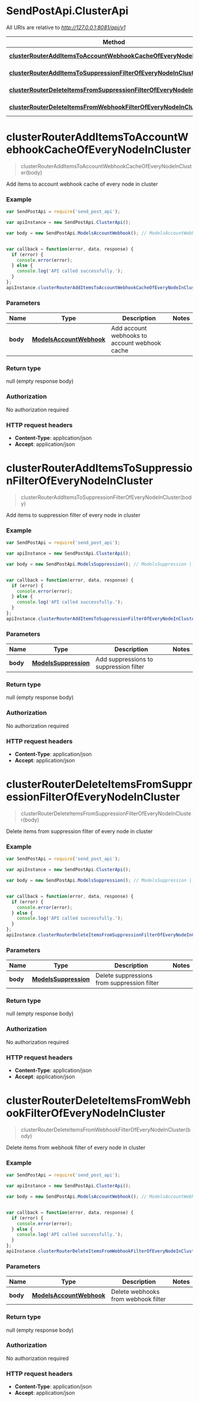# SendPostApi.ClusterApi

All URIs are relative to *http://127.0.0.1:8081/api/v1*

Method | HTTP request | Description
------------- | ------------- | -------------
[**clusterRouterAddItemsToAccountWebhookCacheOfEveryNodeInCluster**](ClusterApi.md#clusterRouterAddItemsToAccountWebhookCacheOfEveryNodeInCluster) | **POST** /cluster/webhook/cache | 
[**clusterRouterAddItemsToSuppressionFilterOfEveryNodeInCluster**](ClusterApi.md#clusterRouterAddItemsToSuppressionFilterOfEveryNodeInCluster) | **POST** /cluster/suppression/filter | 
[**clusterRouterDeleteItemsFromSuppressionFilterOfEveryNodeInCluster**](ClusterApi.md#clusterRouterDeleteItemsFromSuppressionFilterOfEveryNodeInCluster) | **DELETE** /cluster/suppression/filter | 
[**clusterRouterDeleteItemsFromWebhookFilterOfEveryNodeInCluster**](ClusterApi.md#clusterRouterDeleteItemsFromWebhookFilterOfEveryNodeInCluster) | **DELETE** /cluster/webhook/cache | 


<a name="clusterRouterAddItemsToAccountWebhookCacheOfEveryNodeInCluster"></a>
# **clusterRouterAddItemsToAccountWebhookCacheOfEveryNodeInCluster**
> clusterRouterAddItemsToAccountWebhookCacheOfEveryNodeInCluster(body)



Add items to account webhook cache of every node in cluster

### Example
```javascript
var SendPostApi = require('send_post_api');

var apiInstance = new SendPostApi.ClusterApi();

var body = new SendPostApi.ModelsAccountWebhook(); // ModelsAccountWebhook | Add account webhooks to account webhook cache


var callback = function(error, data, response) {
  if (error) {
    console.error(error);
  } else {
    console.log('API called successfully.');
  }
};
apiInstance.clusterRouterAddItemsToAccountWebhookCacheOfEveryNodeInCluster(body, callback);
```

### Parameters

Name | Type | Description  | Notes
------------- | ------------- | ------------- | -------------
 **body** | [**ModelsAccountWebhook**](ModelsAccountWebhook.md)| Add account webhooks to account webhook cache | 

### Return type

null (empty response body)

### Authorization

No authorization required

### HTTP request headers

 - **Content-Type**: application/json
 - **Accept**: application/json

<a name="clusterRouterAddItemsToSuppressionFilterOfEveryNodeInCluster"></a>
# **clusterRouterAddItemsToSuppressionFilterOfEveryNodeInCluster**
> clusterRouterAddItemsToSuppressionFilterOfEveryNodeInCluster(body)



Add items to suppression filter of every node in cluster

### Example
```javascript
var SendPostApi = require('send_post_api');

var apiInstance = new SendPostApi.ClusterApi();

var body = new SendPostApi.ModelsSuppression(); // ModelsSuppression | Add suppressions to suppression filter


var callback = function(error, data, response) {
  if (error) {
    console.error(error);
  } else {
    console.log('API called successfully.');
  }
};
apiInstance.clusterRouterAddItemsToSuppressionFilterOfEveryNodeInCluster(body, callback);
```

### Parameters

Name | Type | Description  | Notes
------------- | ------------- | ------------- | -------------
 **body** | [**ModelsSuppression**](ModelsSuppression.md)| Add suppressions to suppression filter | 

### Return type

null (empty response body)

### Authorization

No authorization required

### HTTP request headers

 - **Content-Type**: application/json
 - **Accept**: application/json

<a name="clusterRouterDeleteItemsFromSuppressionFilterOfEveryNodeInCluster"></a>
# **clusterRouterDeleteItemsFromSuppressionFilterOfEveryNodeInCluster**
> clusterRouterDeleteItemsFromSuppressionFilterOfEveryNodeInCluster(body)



Delete items from suppression filter of every node in cluster

### Example
```javascript
var SendPostApi = require('send_post_api');

var apiInstance = new SendPostApi.ClusterApi();

var body = new SendPostApi.ModelsSuppression(); // ModelsSuppression | Delete suppressions from suppression filter


var callback = function(error, data, response) {
  if (error) {
    console.error(error);
  } else {
    console.log('API called successfully.');
  }
};
apiInstance.clusterRouterDeleteItemsFromSuppressionFilterOfEveryNodeInCluster(body, callback);
```

### Parameters

Name | Type | Description  | Notes
------------- | ------------- | ------------- | -------------
 **body** | [**ModelsSuppression**](ModelsSuppression.md)| Delete suppressions from suppression filter | 

### Return type

null (empty response body)

### Authorization

No authorization required

### HTTP request headers

 - **Content-Type**: application/json
 - **Accept**: application/json

<a name="clusterRouterDeleteItemsFromWebhookFilterOfEveryNodeInCluster"></a>
# **clusterRouterDeleteItemsFromWebhookFilterOfEveryNodeInCluster**
> clusterRouterDeleteItemsFromWebhookFilterOfEveryNodeInCluster(body)



Delete items from webhook filter of every node in cluster

### Example
```javascript
var SendPostApi = require('send_post_api');

var apiInstance = new SendPostApi.ClusterApi();

var body = new SendPostApi.ModelsAccountWebhook(); // ModelsAccountWebhook | Delete webhooks from webhook filter


var callback = function(error, data, response) {
  if (error) {
    console.error(error);
  } else {
    console.log('API called successfully.');
  }
};
apiInstance.clusterRouterDeleteItemsFromWebhookFilterOfEveryNodeInCluster(body, callback);
```

### Parameters

Name | Type | Description  | Notes
------------- | ------------- | ------------- | -------------
 **body** | [**ModelsAccountWebhook**](ModelsAccountWebhook.md)| Delete webhooks from webhook filter | 

### Return type

null (empty response body)

### Authorization

No authorization required

### HTTP request headers

 - **Content-Type**: application/json
 - **Accept**: application/json

